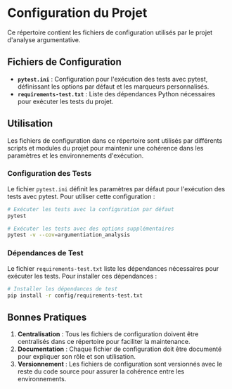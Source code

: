 # Configuration du Projet

Ce répertoire contient les fichiers de configuration utilisés par le projet d'analyse argumentative.

## Fichiers de Configuration

- **`pytest.ini`** : Configuration pour l'exécution des tests avec pytest, définissant les options par défaut et les marqueurs personnalisés.
- **`requirements-test.txt`** : Liste des dépendances Python nécessaires pour exécuter les tests du projet.

## Utilisation

Les fichiers de configuration dans ce répertoire sont utilisés par différents scripts et modules du projet pour maintenir une cohérence dans les paramètres et les environnements d'exécution.

### Configuration des Tests

Le fichier `pytest.ini` définit les paramètres par défaut pour l'exécution des tests avec pytest. Pour utiliser cette configuration :

```bash
# Exécuter les tests avec la configuration par défaut
pytest

# Exécuter les tests avec des options supplémentaires
pytest -v --cov=argumentiation_analysis
```

### Dépendances de Test

Le fichier `requirements-test.txt` liste les dépendances nécessaires pour exécuter les tests. Pour installer ces dépendances :

```bash
# Installer les dépendances de test
pip install -r config/requirements-test.txt
```

## Bonnes Pratiques

1. **Centralisation** : Tous les fichiers de configuration doivent être centralisés dans ce répertoire pour faciliter la maintenance.
2. **Documentation** : Chaque fichier de configuration doit être documenté pour expliquer son rôle et son utilisation.
3. **Versionnement** : Les fichiers de configuration sont versionnés avec le reste du code source pour assurer la cohérence entre les environnements.
